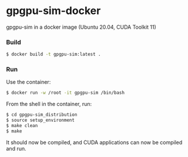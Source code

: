 # gpgpu-sim-docker
gpgpu-sim in a docker image (Ubuntu 20.04, CUDA Toolkit 11)

### Build

```bash
$ docker build -t gpgpu-sim:latest .
```

### Run

Use the container:

```bash
$ docker run -w /root -it gpgpu-sim /bin/bash
```

From the shell in the container, run:
```bash
$ cd gpgpu-sim_distribution
$ source setup_environment
$ make clean
$ make
```

It should now be compiled, and CUDA applications can now be compiled and run.
